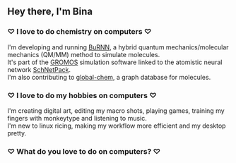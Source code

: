 ## Hey there, I'm Bina

### ♡ I love to do chemistry on computers ♡

I'm developing and running [BuRNN](https://pubs.acs.org/doi/full/10.1021/acs.jpclett.2c00654), a hybrid quantum mechanics/molecular mechanics (QM/MM) method to simulate molecules. \
It's part of the [GROMOS](https://github.com/biomos) simulation software linked to the atomistic neural network [SchNetPack](https://github.com/atomistic-machine-learning/schnetpack). \
I'm also contributing to [global-chem](https://github.com/Sulstice/global-chem), a graph database for molecules.


### ♡ I love to do my hobbies on computers ♡

I'm creating digital art, editing my macro shots, playing games, training my fingers with monkeytype and listening to music. \
I'm new to linux ricing, making my workflow more efficient and my desktop pretty.

### ♡ What do you love to do on computers? ♡

<!---
### ♡ I love technology & tools on computers ♡

I've been using these so far: \
<a href="https://www.linux.org/" target="_blank"><img src="https://img.shields.io/badge/Linux-FCC624?style=for-the-badge&logo=linux&logoColor=black" alt="linux" height="25" />
<a href="https://www.debian.org/" target="_blank"><img src="https://img.shields.io/badge/Debian-A81D33?style=for-the-badge&logo=debian&logoColor=white" alt="debian" height="25" />
<a href="https://ubuntu.com/" target="_blank"><img src="https://img.shields.io/badge/Ubuntu-E95420?style=for-the-badge&logo=ubuntu&logoColor=white" alt="ubuntu" height="25" />
<a href="https://archlinux.org" target="_blank"><img src="https://img.shields.io/badge/Arch_Linux-1793D1?style=for-the-badge&logo=arch-linux&logoColor=white" alt="arch linux" height="25" />
<a href="https://www.apple.com/macos/" target="_blank"><img src="https://img.shields.io/badge/mac%20os-000000?style=for-the-badge&logo=apple&logoColor=white" alt="mac" height="25" />
<a href="https://www.gnu.org/software/bash/" target="_blank"><img src="https://img.shields.io/badge/GNU%20Bash-4EAA25?style=for-the-badge&logo=GNU%20Bash&logoColor=white" alt="bash" height="25" />
<a href="https://www.vim.org/" target="_blank"><img src="https://img.shields.io/badge/VIM-%2311AB00.svg?&style=for-the-badge&logo=vim&logoColor=white" alt="Vim" height="25" />
<a href="https://neovim.io" target="_blank"><img src="https://img.shields.io/badge/NeoVim-%2357A143.svg?&style=for-the-badge&logo=neovim&logoColor=white" alt="neovim" height="25" />
<a href="https://www.gnu.org/software/emacs/" target="_blank"><img src="https://img.shields.io/badge/Emacs-%237F5AB6.svg?&style=for-the-badge&logo=gnu-emacs&logoColor=white" alt="emacs" height="25" />
<a href="https://code.visualstudio.com/" target="_blank"><img src="https://img.shields.io/badge/VSCode-0078D4?style=for-the-badge&logo=visual%20studio%20code&logoColor=white" alt="VSCode" height="25" />
<a href="https://atom-editor.cc" target="_blank"><img src="https://img.shields.io/badge/Atom-66595C?style=for-the-badge&logo=Atom&logoColor=white" alt="atom" height="25" />
<a href="https://www.r-project.org" target="_blank"><img src="https://img.shields.io/badge/R-276DC3?style=for-the-badge&logo=r&logoColor=white" alt="R" height="25" />
<a href="https://www.python.org/" target="_blank"><img src="https://img.shields.io/badge/Python-FFD43B?style=for-the-badge&logo=python&logoColor=black" alt="python" height="25" />
<a href="https://jupyter.org/" target="_blank"><img src="https://img.shields.io/badge/Jupyter-F37626.svg?&style=for-the-badge&logo=Jupyter&logoColor=white" alt="Jupyter" height="25" />
<a href="https://docs.conda.io/" target="_blank"><img src="https://img.shields.io/badge/conda-342B029.svg?&style=for-the-badge&logo=anaconda&logoColor=white" alt="Conda" height="25" />
<a href="https://numpy.org" target="_blank"><img src="https://img.shields.io/badge/Numpy-777BB4?style=for-the-badge&logo=numpy&logoColor=white" alt="numpy" height="25" />
<a href="https://scipy.org" target="_blank"><img src="https://img.shields.io/badge/SciPy-654FF0?style=for-the-badge&logo=SciPy&logoColor=white" alt="scipy" height="25" />
<a href="https://pandas.pydata.org" target="_blank"><img src="https://img.shields.io/badge/Pandas-2C2D72?style=for-the-badge&logo=pandas&logoColor=white" alt="pandas" height="25" />
<a href="https://plotly.com" target="_blank"><img src="https://img.shields.io/badge/Plotly-239120?style=for-the-badge&logo=plotly&logoColor=white" alt="plotly" height="25" />
<a href="https://scikit-learn.org/" target="_blank"><img src="https://img.shields.io/badge/scikit_learn-F7931E?style=for-the-badge&logo=scikit-learn&logoColor=white" alt="sklearn" height="25" />
<a href="https://pytorch.org/" target="_blank"><img src="https://img.shields.io/badge/PyTorch-EE4C2C?style=for-the-badge&logo=pytorch&logoColor=white" alt="Pytorch" height="25" />
<a href="https://www.tensorflow.org" target="_blank"><img src="https://img.shields.io/badge/TensorFlow-FF6F00?style=for-the-badge&logo=tensorflow&logoColor=white" alt="Tensorflow" height="25" />
<a href="https://www.cplusplus.com/" target="_blank"><img src="https://img.shields.io/badge/C%2B%2B-00599C?style=for-the-badge&logo=c%2B%2B&logoColor=white" alt="C++" height="25" />
<a href="https://www.latex-project.org/" target="_blank"><img src="https://img.shields.io/badge/LaTeX-47A141?style=for-the-badge&logo=LaTeX&logoColor=white" alt="Latex" height="25" />
<a href="https://www.overleaf.com/" target="_blank"><img src="https://img.shields.io/badge/Overleaf-47A141?style=for-the-badge&logo=Overleaf&logoColor=white" alt="overleaf" height="25" />
<a href="https://git-scm.com/" target="_blank"><img src="https://img.shields.io/badge/GIT-E44C30?style=for-the-badge&logo=git&logoColor=white" alt="git" height="25" />
<a href="https://github.com/" target="_blank"><img src="https://img.shields.io/badge/GitHub-100000?style=for-the-badge&logo=github&logoColor=white" alt="github" height="25" />
<a href="https://about.gitlab.com/" target="_blank"><img src="https://img.shields.io/badge/GitLab-330F63?style=for-the-badge&logo=gitlab&logoColor=white" alt="gitlab" height="25" />
<a href="https://www.adobe.com/products/illustrator" target="_blank"><img src="https://img.shields.io/badge/Adobe%20Illustrator-FF9A00?style=for-the-badge&logo=adobe%20illustrator&logoColor=white" alt="Illustrator" height="25" />
<a href="https://www.adobe.com/products/indesign" target="_blank"><img src="https://img.shields.io/badge/Adobe%20InDesign-FF3366?style=for-the-badge&logo=Adobe%20InDesign&logoColor=white" alt="InDesign" height="25" />
<a href="https://www.adobe.com/products/photoshop" target="_blank"><img src="https://img.shields.io/badge/Adobe%20Photoshop-31A8FF?style=for-the-badge&logo=Adobe%20Photoshop&logoColor=black" alt="Photoshop" height="25" />
<a href="https://www.blender.org/" target="_blank"><img src="https://img.shields.io/badge/blender-%23F5792A.svg?style=for-the-badge&logo=blender&logoColor=white" alt="Blender" height="25" />
</a>  

  
## Connect with me

<a href="https://twitter.com/BettinaLier" target="_blank"><img src="https://img.shields.io/badge/X-000000?style=for-the-badge&logo=x&logoColor=white" alt="X" height="27" />
<a href="https://linkedin.com/in/bettinalier" target="_blank"><img src="https://img.shields.io/badge/linkedin-%231E77B5.svg?&style=for-the-badge&logo=linkedin&logoColor=white" alt="linkedin" height="27" />
<a href="https://www.researchgate.net/profile/Bettina-Lier" target="_blank"><img src="https://img.shields.io/badge/Research_Gate-00CCBB.svg?&style=for-the-badge&logo=ResearchGate&logoColor=white" alt="researchgate" height="27" />
<a href="https://scholar.google.com/citations?user=9w6-cvsAAAAJ&hl=de&oi=ao" target="_blank"><img src="https://img.shields.io/badge/Google_Scholar-4285F4?style=for-the-badge&logo=google-scholar&logoColor=white" alt="google scholar" height="27" />
<a href="https://orcid.org/my-orcid?orcid=0000-0002-8032-0084" target="_blank"><img src="https://img.shields.io/badge/orcid-A6CE39?style=for-the-badge&logo=orcid&logoColor=white" alt="orcid" height="27" />
<a href="https://instagram.com/bina.naturina" target="_blank"><img src="https://img.shields.io/badge/Instagram-E4405F?style=for-the-badge&logo=instagram&logoColor=white" alt="instagram" height="27" />
</a> 



LierB/LierB is a ✨ special ✨ repository because its `README.md` (this file) appears on your GitHub profile.
You can click the Preview link to take a look at your changes.
badges from https://github.com/alexandresanlim/Badges4-README.md-Profile
--->
